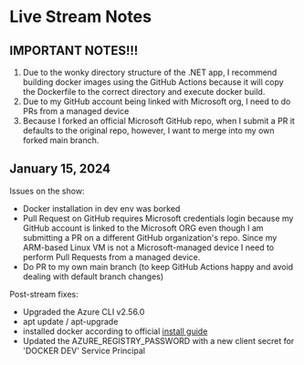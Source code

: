# Live Stream Notes

## IMPORTANT NOTES!!!
1. Due to the wonky directory structure of the .NET app, I recommend building docker images using the GitHub Actions because it will copy the Dockerfile to the correct directory and execute docker build.
2. Due to my GitHub account being linked with Microsoft org, I need to do PRs from a managed device
3. Because I forked an official Microsoft GitHub repo, when I submit a PR it defaults to the original repo, however, I want to merge into my own forked main branch.

## January 15, 2024
Issues on the show:
- Docker installation in dev env was borked
- Pull Request on GitHub requires Microsoft credentials login because my GitHub account is linked to the Microsoft ORG even though I am submitting a PR on a different GitHub organization's repo. Since my ARM-based Linux VM is not a Microsoft-managed device I need to perform Pull Requests from a managed device.
- Do PR to my own main branch (to keep GitHub Actions happy and avoid dealing with default branch changes)

Post-stream fixes:
- Upgraded the Azure CLI v2.56.0
- apt update / apt-upgrade
- installed docker according to official [install guide](https://docs.docker.com/engine/install/ubuntu/)
- Updated the AZURE_REGISTRY_PASSWORD with a new client secret for 'DOCKER DEV' Service Principal 
